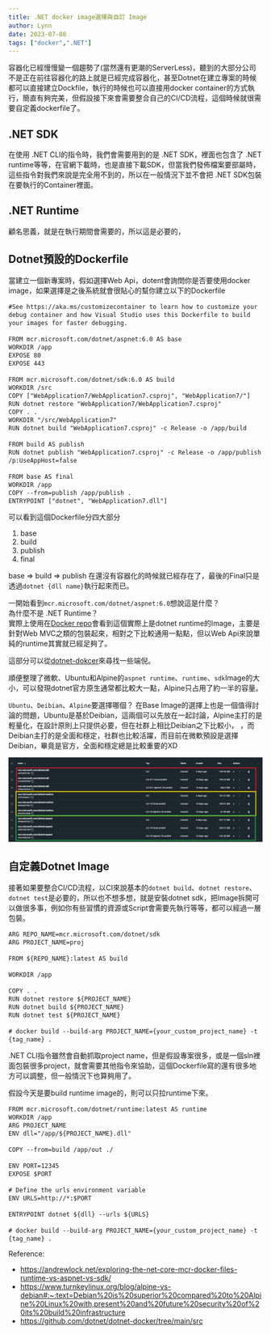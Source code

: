 ```yaml
---
title: .NET docker image選擇與自訂 Image
author: Lynn
date: 2023-07-08
tags: ["docker",".NET"]
---
```


容器化已經慢慢變一個趨勢了(當然還有更潮的ServerLess)，聽到的大部分公司不是正在前往容器化的路上就是已經完成容器化，甚至Dotnet在建立專案的時候都可以直接建立Dockfile，執行的時候也可以直接用docker container的方式執行，簡直有夠完美，但假設接下來會需要整合自己的CI/CD流程，這個時候就很需要自定義dockerfile了。

<!--more-->

## .NET SDK

在使用 .NET CLI的指令時，我們會需要用到的是 .NET SDK，裡面也包含了 .NET runtime等等，在官網下載時，也是直接下載SDK，但當我們發佈檔案要部屬時，這些指令對我們來說是完全用不到的，所以在一般情況下並不會把 .NET SDK包裝在要執行的Container裡面。

## .NET Runtime

顧名思義，就是在執行期間會需要的，所以這是必要的，


## Dotnet預設的Dockerfile

當建立一個新專案時，假如選擇Web Api，dotent會詢問你是否要使用docker image，如果選擇是之後系統就會很貼心的幫你建立以下的Dockerfile
```
#See https://aka.ms/customizecontainer to learn how to customize your debug container and how Visual Studio uses this Dockerfile to build your images for faster debugging.

FROM mcr.microsoft.com/dotnet/aspnet:6.0 AS base
WORKDIR /app
EXPOSE 80
EXPOSE 443

FROM mcr.microsoft.com/dotnet/sdk:6.0 AS build
WORKDIR /src
COPY ["WebApplication7/WebApplication7.csproj", "WebApplication7/"]
RUN dotnet restore "WebApplication7/WebApplication7.csproj"
COPY . .
WORKDIR "/src/WebApplication7"
RUN dotnet build "WebApplication7.csproj" -c Release -o /app/build

FROM build AS publish
RUN dotnet publish "WebApplication7.csproj" -c Release -o /app/publish /p:UseAppHost=false

FROM base AS final
WORKDIR /app
COPY --from=publish /app/publish .
ENTRYPOINT ["dotnet", "WebApplication7.dll"]
```
可以看到這個Dockerfile分四大部分
1. base
2. build
3. publish
4. final

base => build => publish 在還沒有容器化的時候就已經存在了，最後的Final只是透過`dotnet {dll name}`執行起來而已。

一開始看到`mcr.microsoft.com/dotnet/aspnet:6.0`想說這是什麼？ \
為什麼不是 .NET Runtime？ \
實際上使用在[Docker repo](https://hub.docker.com/_/microsoft-dotnet-aspnet)會看到這個實際上是dotnet runtime的Image，主要是針對Web MVC之類的包裝起來，相對之下比較通用一點點，但以Web Api來說單純的runtime其實就已經足夠了。

這部分可以從[dotnet-dokcer](https://github.com/dotnet/dotnet-docker/tree/main/src)來尋找一些端倪。

順便整理了微軟、Ubuntu和Alpine的`aspnet runtime`、`runtime`、`sdk`Image的大小，可以發現dotnet官方原生通常都比較大一點，Alpine只占用了約一半的容量。

`Ubuntu`、`Deibian`、`Alpine`要選擇哪個？ 
在Base Image的選擇上也是一個值得討論的問題，Ubuntu是基於Deibian，這兩個可以先放在一起討論，Alpine主打的是輕量化，在設計原則上只提供必要，但在社群上相比Deibian之下比較小，
，而Deibian主打的是全面和穩定，社群也比較活躍，而目前在微軟預設是選擇Deibian，畢竟是官方，全面和穩定總是比較重要的XD

![](./image/image-size.png)

## 自定義Dotnet Image

接著如果要整合CI/CD流程，以CI來說基本的`dotnet build`、`dotnet restore`、`dotnet test`是必要的，所以也不想多想，就是安裝dotnet sdk，把Image拆開可以做很多事，例如你有些習慣的資源或Script會需要先執行等等，都可以經過一層包裝。

```
ARG REPO_NAME=mcr.microsoft.com/dotnet/sdk
ARG PROJECT_NAME=proj

FROM ${REPO_NAME}:latest AS build

WORKDIR /app

COPY . .
RUN dotnet restore ${PROJECT_NAME}
RUN dotnet build ${PROJECT_NAME}
RUN dotnet test ${PROJECT_NAME}

# docker build --build-arg PROJECT_NAME={your_custom_project_name} -t {tag_name} .
```
.NET CLI指令雖然會自動抓取project name，但是假設專案很多，或是一個sln裡面包裝很多project，就會需要其他指令來協助，這個Dockerfile寫的還有很多地方可以調整，但一般情況下也算夠用了。

假設今天是要build runtime image的，則可以只拉runtime下來。
```
FROM mcr.microsoft.com/dotnet/runtime:latest AS runtime
WORKDIR /app
ARG PROJECT_NAME
ENV dll="/app/${PROJECT_NAME}.dll"

COPY --from=build /app/out ./

ENV PORT=12345
EXPOSE $PORT

# Define the urls environment variable
ENV URLS=http://*:$PORT

ENTRYPOINT dotnet ${dll} --urls ${URLS}

# docker build --build-arg PROJECT_NAME={your_custom_project_name} -t {tag_name} .
```
Reference:
* https://andrewlock.net/exploring-the-net-core-mcr-docker-files-runtime-vs-aspnet-vs-sdk/
* https://www.turnkeylinux.org/blog/alpine-vs-debian#:~:text=Debian%20is%20superior%20compared%20to%20Alpine%20Linux%20with,present%20and%20future%20security%20of%20its%20build%20infrastructure
* https://github.com/dotnet/dotnet-docker/tree/main/src

